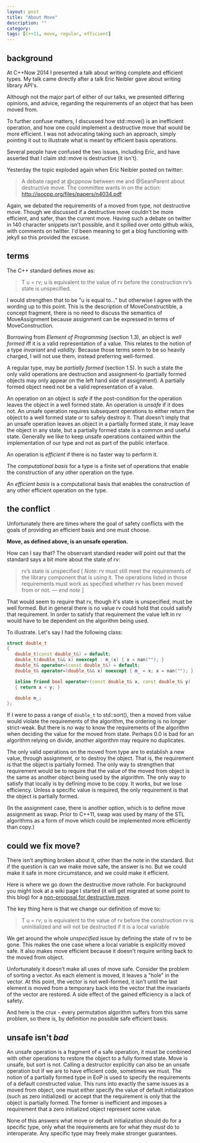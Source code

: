 ```yaml
---
layout: post
title: "About Move"
description: ""
category:
tags: [C++11, move, regular, efficient]
---
```

## background

At C++Now 2014 I presented a talk about writing complete and efficient types. My talk came directly after a talk Eric Neibler gave about writing library API's.

Although not the major part of either of our talks, we presented differing opinions, and advice, regarding the requirements of an object that has been moved from.

To further confuse matters, I discussed how std::move() is an inefficient operation, and how one could implement a destructive move that would be more efficient. I was not advocating taking such an approach, simply pointing it out to illustrate what is meant by efficient basis operations.

Several people have confused the two issues, including Eric, and have asserted that I claim std::move is destructive (it isn't).

Yesterday the topic exploded again when Eric Neibler posted on twitter:

>A debate raged at @cppnow between me and @SeanParent about destructive move. The committee wants in on the action: http://isocpp.org/files/papers/n4034.pdf

Again, we debated the requirements of a moved from type, not destructive move. Though we discussed if a destructive move couldn't be more efficient, and safer, than the current move. Having such a debate on twitter in 140 character snippets isn't possible, and it spilled over onto github wikis, with comments on twitter. I'd been meaning to get a blog functioning with jekyll so this provided the excuse.

## terms

The C++ standard defines _move_ as:

> T u = rv; u is equivalent to the value of rv before the construction
> rv’s state is unspecified.

I would strengthen that to be "u is equal to..." but otherwise I agree with the wording up to this point. This is the description of MoveConstructible, a concept fragment, there is no need to discuss the semantics of MoveAssignment because assignment can be expressed in terms of MoveConstruction.

Borrowing from _Element of Programming_ (section 1.3), an object is _well formed_ iff it is a valid representation of a value. This relates to the notion of a type _invariant_ and _validity_. Because those terms seem to be so heavily charged, I will not use them, instead preferring well-formed.

A regular type, may be _partially formed_ (section 1.5). In such a state the only valid operations are destruction and assignment-to (partially formed objects may only appear on the left hand side of assignment). A partially formed object need not be a valid representation of a value.

An operation on an object is _safe_ if the post-condition for the operation leaves the object in a well formed state. An operation is _unsafe_ if it does not. An unsafe operation requires subsequent operations to either return the object to a well formed state or to safely destroy it. That doesn't imply that an unsafe operation leaves an object in a partially formed state, it may leave the object in any state, but a partially formed state is a common and useful state. Generally we like to keep unsafe operations contained within the implementation of our type and not as part of the public interface.

An operation is _efficient_ if there is no faster way to perform it.

The _computational basis_ for a type is a finite set of operations that enable the construction of any other operation on the type.

An _efficient basis_ is a computational basis that enables the construction of any other efficient operation on the type.

## the conflict

Unfortunately there are times where the goal of safety conflicts with the goals of providing an efficient basis and one must choose.

**Move, as defined above, is an unsafe operation.**

How can I say that? The observant standard reader will point out that the standard says a bit more about the state of rv:

> rv’s state is unspecified [ _Note_: rv must still meet the requirements of the library component that is using it. The operations listed in those requirements must work as specified whether rv has been moved from or not. — _end note_ ]

That would seem to require that rv, though it's state is unspecified, must be well formed. But in general there is no value rv could hold that could satisfy that requirement. In order to satisfy that requirement the value left in rv would have to be dependent on the algorithm being used.

To illustrate. Let's say I had the following class:

``` cpp
struct double_t
{
   double_t(const double_t&) = default;
   double_t(double_t&& x) noexcept : m_(x) { x = nan(""); }
   double_t& operator=(const double_t&) = default;
   double_t& operator=(double_t&& x) noexcept { m_ = x; x = nan(""); }

   inline friend bool operator<(const double_t& x, const double_t& y)
   { return x < y; }

   double m_;
};
```

If I were to pass a range of `double_t` to std::sort(), then a moved from value would violate the requirements of the algorithm, the ordering is no longer strict-weak. But there is _no_ way to know the requirements of the algorithm when deciding the value for the moved from state. Perhaps 0.0 is bad for an algorithm relying on divide, another algorithm may require no duplicates.

The only valid operations on the moved from type are to establish a new value, through assignment, or to destroy the object. That is, the requirement is that the object is partially formed. The only way to strengthen that requirement would be to require that the value of the moved from object is the same as another object being used by the algorithm. The only way to satisfy that locally is by defining move to be copy. It works, but we lose efficiency. Unless a specific value is required, the only requirement is that the object is partially formed.

(In the assignment case, there is another option, which is to define move assignment as swap. Prior to C++11, swap was used by many of the STL algorithms as a form of move which could be implemented more efficiently than copy.)

## could we fix move?

There isn't anything broken about it, other than the note in the standard. But if the question is can we make move safe, the answer is no. But we could make it safe in more circumstance, and we could make it efficient.

Here is where we go down the destructive move rathole. For background you might look at a wiki page I started (it will get migrated at some point to this blog) for a [non-proposal for destructive move](https://github.com/sean-parent/sean-parent.github.com/wiki/Non-Proposal-for-Destructive-Move).

The key thing here is that we change our definition of move to:

> T u = rv; u is equivalent to the value of rv before the construction
> rv is uninitialized and will not be destructed if it is a local variable

We get around the whole _unspecified_ issue by defining the state of rv to be gone. This makes the one case where a local variable is explicitly moved safe. It also makes move efficient because it doesn't require writing back to the moved from object.

Unfortunately it doesn't make all uses of move safe. Consider the problem of sorting a vector. As each element is moved, it leaves a "hole" in the vector. At this point, the vector is not well-formed, it isn't until the last element is moved from a temporary back into the vector that the invariants of the vector are restored. A side effect of the gained efficiency is a lack of safety.

And here is the crux - every permutation algorithm suffers from this same problem, so there is, by definition no possible safe efficient basis.

## unsafe isn't _bad_

An unsafe operation is a fragment of a safe operation, it must be combined with other operations to restore the object to a fully formed state. Move is unsafe, but sort is not. Calling a destructor explicitly can also be an unsafe operation but if we are to have efficient code, sometimes we must. The notion of a partially formed type in EoP is used to specify the requirements of a default constructed value. This runs into exactly the same issues as a moved from object, one must either specify the value of default initialization (such as zero initialized) or accept that the requirement is only that the object is partially formed. The former is inefficient and imposes a requirement that a zero initialized object represent some value.

None of this answers what move or default initialization should do for a specific type, only what the requirements are for what they _must_ do to interoperate. Any specific type may freely make stronger guarantees.
